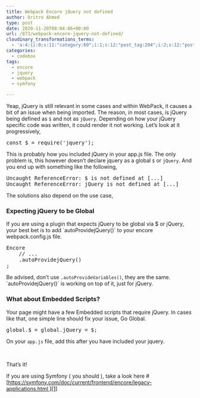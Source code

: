 ```yaml
---
title: Webpack Encore jQuery not defined
author: Oritro Ahmed
type: post
date: 2020-11-20T08:04:06+00:00
url: /873/webpack-encore-jquery-not-defined/
cloudinary_transformations_terms:
  - 'a:4:{i:0;s:11:"category:69";i:1;s:12:"post_tag:204";i:2;s:12:"post_tag:205";i:3;s:12:"post_tag:206";}'
categories:
  - codebox
tags:
  - encore
  - jquery
  - webpack
  - symfony

---
```

Yeap, jQuery is still relevant in some cases and within WebPack, it causes a bit of an issue when being imported. The reason, in most cases, is jQuery being defined as `$` and not as `jQuery`. Depending on how your jQuery specific code was written, it could render it not working. Let&#8217;s look at it progressively,

<pre class="lang:default decode:true ">const $ = require('jquery');</pre>

This is probably how you included jQuery in your app.js file. The only problem is, this however doesn&#8217;t declare jquery as a global `$` or `jQuery`. And you end up with something like the following,

<pre class="lang:default decode:true ">Uncaught ReferenceError: $ is not defined at [...]
Uncaught ReferenceError: jQuery is not defined at [...]
</pre>

The solutions also depend on the use case,

### Expecting jQuery to be Global

If you are using a plugin that expects jQuery to be global via $ or jQuery, your best bet is to add \`autoProvidejQuery()\` to your encore webpack.config.js file.

<pre class="lang:default decode:true ">Encore
    // ...
    .autoProvidejQuery()
;</pre>

Be advised, don&#8217;t use `.autoProvideVariables()`, they are the same. \`autoProvidejQuery()\` is working on top of it, just for jQuery.

### What about Embedded Scripts?

Your page might have a few Embedded scripts that require jQuery. In cases like that, one simple line should fix your issue, Go Global.

<pre class="lang:default decode:true ">global.$ = global.jQuery = $;</pre>

On your `app.js` file, add this after you have included your jquery.

&nbsp;

That&#8217;s it!

If you are using Symfony ( you should ), take a look here # [https://symfony.com/doc/current/frontend/encore/legacy-applications.html ][1]

&nbsp;

 [1]: https://symfony.com/doc/current/frontend/encore/legacy-applications.html